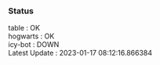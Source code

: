 ### Status


table : OK  
hogwarts : OK  
icy-bot : DOWN  
Latest Update : 2023-01-17 08:12:16.866384
